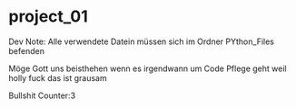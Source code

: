 # project_01


Dev Note:
Alle verwendete Datein müssen sich im Ordner PYthon_Files befenden















Möge Gott uns beisthehen wenn es irgendwann um Code Pflege geht weil holly fuck das ist grausam


Bullshit Counter:3



